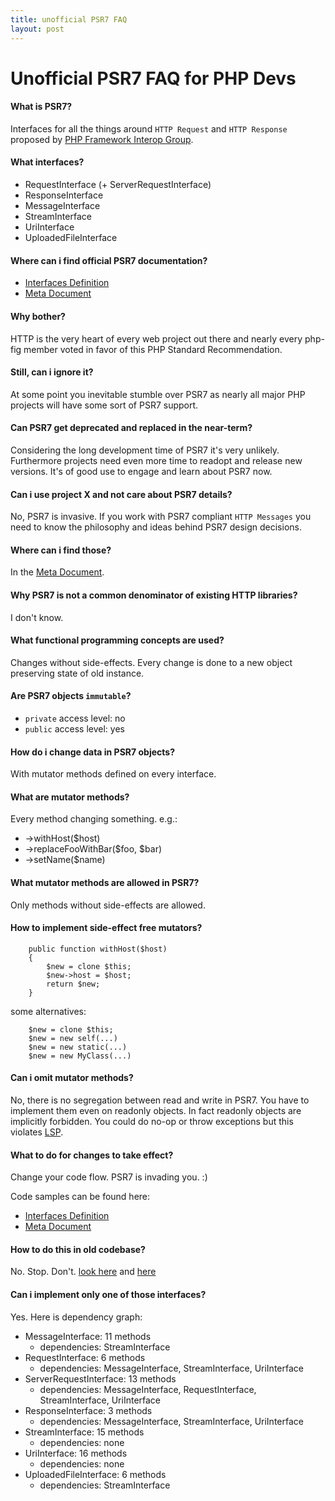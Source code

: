 ```yaml
---
title: unofficial PSR7 FAQ
layout: post
---
```


# Unofficial PSR7 FAQ for PHP Devs

#### What is PSR7?
Interfaces for all the things around ``HTTP Request`` and ``HTTP Response`` proposed by [PHP Framework Interop Group](http://www.php-fig.org/).

#### What interfaces?
* RequestInterface (+ ServerRequestInterface)
* ResponseInterface
* MessageInterface
* StreamInterface
* UriInterface
* UploadedFileInterface

#### Where can i find official PSR7 documentation?
* [Interfaces Definition](http://www.php-fig.org/psr/psr-7/)
* [Meta Document](http://www.php-fig.org/psr/psr-7/meta/)

#### Why bother?
HTTP is the very heart of every web project out there and nearly every php-fig member voted in favor of this PHP Standard Recommendation.

#### Still, can i ignore it?
At some point you inevitable stumble over PSR7 as nearly all major PHP projects will have some sort of PSR7 support.

#### Can PSR7 get deprecated and replaced in the near-term?
Considering the long development time of PSR7 it's very unlikely. Furthermore projects need even more time to readopt and release new versions. It's of good use to engage and learn about PSR7 now.

#### Can i use project X and not care about PSR7 details?
No, PSR7 is invasive. If you work with PSR7 compliant ``HTTP Messages`` you need to know the philosophy and ideas behind PSR7 design decisions.

#### Where can i find those?
In the [Meta Document](http://www.php-fig.org/psr/psr-7/meta/).

#### Why PSR7 is not a common denominator of existing HTTP libraries?
I don't know.

#### What functional programming concepts are used?
Changes without side-effects. Every change is done to a new object preserving state of old instance.

#### Are PSR7 objects ``immutable``?
 * ``private`` access level: no
 * ``public`` access level: yes

#### How do i change data in PSR7 objects?
With mutator methods defined on every interface.

#### What are mutator methods?
Every method changing something. e.g.:

 * ->withHost($host)
 * ->replaceFooWithBar($foo, $bar)
 * ->setName($name)

#### What mutator methods are allowed in PSR7?
Only methods without side-effects are allowed.

#### How to implement side-effect free mutators?

```
    public function withHost($host)
    {
        $new = clone $this;
        $new->host = $host;
        return $new;
    }
```

some alternatives:

```
    $new = clone $this;
    $new = new self(...)
    $new = new static(...)
    $new = new MyClass(...)
```

#### Can i omit mutator methods?
No, there is no segregation between read and write in PSR7. You have to implement them even on readonly objects. In fact readonly objects are implicitly forbidden. You could do no-op or throw exceptions but this violates [LSP](https://en.wikipedia.org/wiki/Liskov_substitution_principle).

#### What to do for changes to take effect?
Change your code flow. PSR7 is invading you. :)

Code samples can be found here:
* [Interfaces Definition](http://www.php-fig.org/psr/psr-7/)
* [Meta Document](http://www.php-fig.org/psr/psr-7/meta/)

#### How to do this in old codebase?
No. Stop. Don't. [look here](https://github.com/symfony/psr-http-message-bridge) and [here](https://github.com/Sam-Burns/psr7-symfony-httpfoundation)

#### Can i implement only one of those interfaces?
Yes. Here is dependency graph:

* MessageInterface: 11 methods
    * dependencies: StreamInterface
* RequestInterface: 6 methods
    * dependencies: MessageInterface, StreamInterface, UriInterface
* ServerRequestInterface: 13 methods
    * dependencies: MessageInterface, RequestInterface, StreamInterface, UriInterface
* ResponseInterface: 3 methods
    * dependencies: MessageInterface, StreamInterface, UriInterface
* StreamInterface: 15 methods
    * dependencies: none
* UriInterface: 16 methods
    * dependencies: none
* UploadedFileInterface: 6 methods
    * dependencies: StreamInterface




